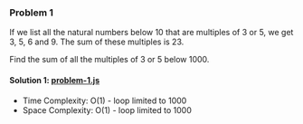 ### Problem 1

If we list all the natural numbers below 10 that are multiples of 3 or 5, we get 3, 5, 6 and 9. The sum of these multiples is 23.

Find the sum of all the multiples of 3 or 5 below 1000.

#### Solution 1: [problem-1.js](./problem-1.js)
* Time Complexity: O(1) - loop limited to 1000
* Space Complexity: O(1) - loop limited to 1000

